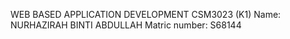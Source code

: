 WEB BASED APPLICATION DEVELOPMENT
CSM3023 (K1)
Name: NURHAZIRAH BINTI ABDULLAH
Matric number: S68144
